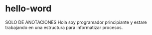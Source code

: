 # hello-word
SOLO DE ANOTACIONES
Hola soy programador principiante y estare trabajando en una estructura
para informatizar procesos.

